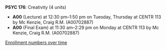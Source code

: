 **PSYC 176**: Creativity (4 units)

- **A00** (Lecture) at 12:30 pm–1:50 pm on Tuesday, Thursday at CENTR 113 by Mc Kenzie, Craig R.M. (A00702887)
- **A00** (Final Exam) at 11:30 am–2:29 pm on Monday at CENTR 113 by Mc Kenzie, Craig R.M. (A00702887)

[Enrollment numbers over time](./PSYC176.tsv)
